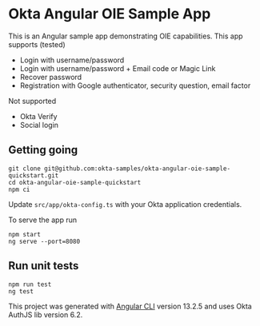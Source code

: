 # Okta Angular OIE Sample App

This is an Angular sample app demonstrating OIE capabilities. This app supports (tested)

* Login with username/password
* Login with username/password + Email code or Magic Link
* Recover password
* Registration with Google authenticator, security question, email factor

Not supported

* Okta Verify
* Social login

## Getting going

```shell
git clone git@github.com:okta-samples/okta-angular-oie-sample-quickstart.git
cd okta-angular-oie-sample-quickstart
npm ci
```

Update `src/app/okta-config.ts` with your Okta application credentials.

To serve the app run 

```shell
npm start
ng serve --port=8080
```


## Run unit tests

```shell
npm run test
ng test
```

This project was generated with [Angular CLI](https://github.com/angular/angular-cli) version 13.2.5 and uses Okta AuthJS lib version 6.2.
